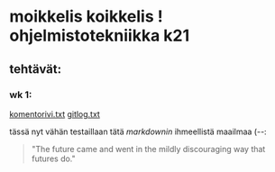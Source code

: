 # moikkelis koikkelis ! ohjelmistotekniikka k21

## tehtävät:

### wk 1:

[komentorivi.txt](https://github.com/nuclearkittens/ot-projekti/blob/master/laskarit/viikko1/komentorivi.txt)
[gitlog.txt](https://github.com/nuclearkittens/ot-projekti/blob/master/laskarit/viikko1/gitlog.txt)

tässä nyt vähän testaillaan tätä *markdownin* ihmeellistä maailmaa (--:

> "The future came and went in the mildly
> discouraging way that futures do."
> 


